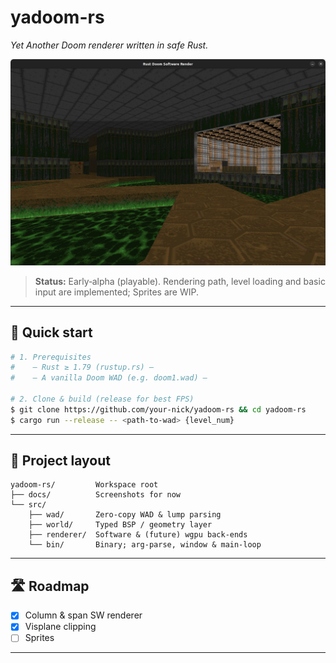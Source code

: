 # yadoom-rs

*Yet Another Doom renderer written in safe Rust.*

![Screenshot of E1M1](./docs/screenshot_e1m1.png)

> **Status:** Early‑alpha (playable). Rendering path, level loading and basic input are implemented; Sprites are WIP.

---

## 🚀 Quick start

```bash
# 1. Prerequisites
#    – Rust ≥ 1.79 (rustup.rs) –
#    – A vanilla Doom WAD (e.g. doom1.wad) –

# 2. Clone & build (release for best FPS)
$ git clone https://github.com/your‑nick/yadoom‑rs && cd yadoom‑rs
$ cargo run --release -- <path‑to‑wad> {level_num}
```
---

## 📐 Project layout

```
yadoom-rs/         Workspace root
├── docs/          Screenshots for now
└── src/
    ├── wad/       Zero‑copy WAD & lump parsing
    ├── world/     Typed BSP / geometry layer
    ├── renderer/  Software & (future) wgpu back‑ends
    └── bin/       Binary; arg‑parse, window & main‑loop

```

---

## 🛣️ Roadmap

* [x] Column & span SW renderer
* [x] Visplane clipping
* [ ] Sprites

---

